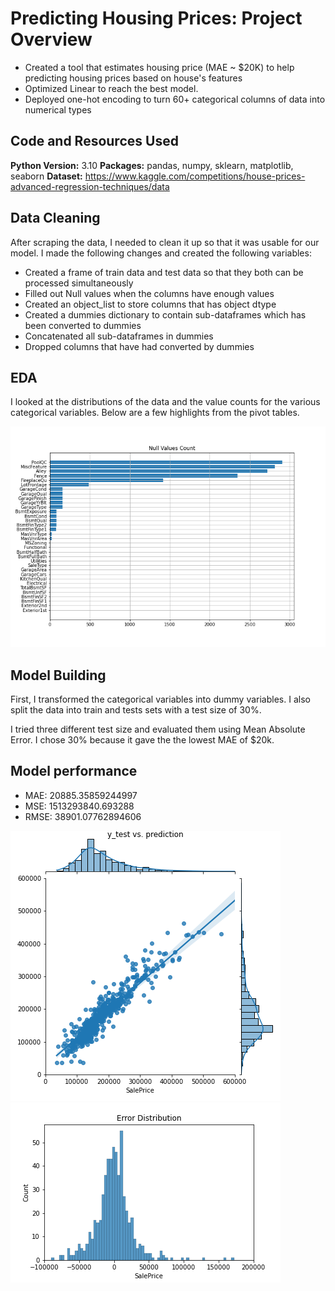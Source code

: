# Predicting Housing Prices: Project Overview 
* Created a tool that estimates housing price (MAE ~ $20K) to help predicting housing prices based on house's features
* Optimized Linear to reach the best model. 
* Deployed one-hot encoding to turn 60+ categorical columns of data into numerical types

## Code and Resources Used 
**Python Version:** 3.10
**Packages:** pandas, numpy, sklearn, matplotlib, seaborn
**Dataset:** https://www.kaggle.com/competitions/house-prices-advanced-regression-techniques/data  

## Data Cleaning
After scraping the data, I needed to clean it up so that it was usable for our model. I made the following changes and created the following variables:

*	Created a frame of train data and test data so that they both can be processed simultaneously 
*	Filled out Null values when the columns have enough values
*	Created an object_list to store columns that has object dtype 
*	Created a dummies dictionary to contain sub-dataframes which has been converted to dummies
*	Concatenated all sub-dataframes in dummies
*	Dropped columns that have had converted by dummies

## EDA
I looked at the distributions of the data and the value counts for the various categorical variables. Below are a few highlights from the pivot tables. 

![alt text](https://github.com/ahnngo/house-prices-advanced-regression-techniques/blob/master/Charts/Null%20Values%20Count.png)

## Model Building 

First, I transformed the categorical variables into dummy variables. I also split the data into train and tests sets with a test size of 30%.   

I tried three different test size and evaluated them using Mean Absolute Error. I chose 30% because it gave the the lowest MAE of $20k.   

## Model performance
* MAE: 20885.35859244997
* MSE: 1513293840.693288
* RMSE: 38901.07762894606

![alt text](https://github.com/ahnngo/house-prices-advanced-regression-techniques/blob/master/Charts/y_test%20vs.%20prediction.png)
![alt text](https://github.com/ahnngo/house-prices-advanced-regression-techniques/blob/master/Charts/Error%20Distribution.png)


